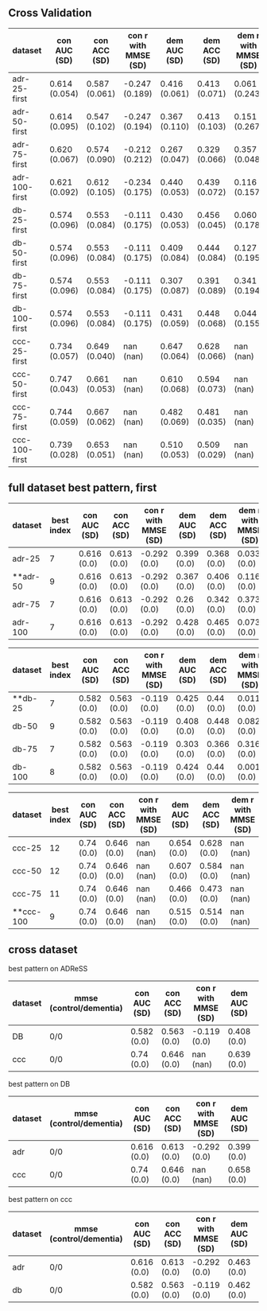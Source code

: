 ## Cross Validation

| dataset | con AUC (SD)| con ACC (SD) | con r with MMSE (SD)| dem AUC (SD)| dem ACC (SD) | dem r with MMSE (SD)| ratio AUC (SD)| ratio ACC (SD) | ratio r with MMSE (SD)|
| - | - | - | - | - | - | - | - | - | - |
| adr-25-first | 0.614 (0.054)| 0.587 (0.061) | -0.247 (0.189)| 0.416 (0.061)| 0.413 (0.071) | 0.061 (0.243)| 0.769 (0.099)| 0.69 (0.126) | -0.509 (0.091)|
| adr-50-first | 0.614 (0.095)| 0.547 (0.102) | -0.247 (0.194)| 0.367 (0.110)| 0.413 (0.103) | 0.151 (0.267)| 0.794 (0.040)| 0.72 (0.043) | -0.567 (0.070)|
| adr-75-first | 0.620 (0.067)| 0.574 (0.090) | -0.212 (0.212)| 0.267 (0.047)| 0.329 (0.066) | 0.357 (0.048)| 0.743 (0.045)| 0.71 (0.035) | -0.398 (0.196)|
| adr-100-first | 0.621 (0.092)| 0.612 (0.105) | -0.234 (0.175)| 0.440 (0.053)| 0.439 (0.072) | 0.116 (0.157)| 0.738 (0.101)| 0.64 (0.150) | -0.473 (0.117)|
| db-25-first | 0.574 (0.096)| 0.553 (0.084) | -0.111 (0.175)| 0.430 (0.053)| 0.456 (0.045) | 0.060 (0.178)| 0.745 (0.076)| 0.69 (0.040) | -0.358 (0.064)|
| db-50-first | 0.574 (0.096)| 0.553 (0.084) | -0.111 (0.175)| 0.409 (0.084)| 0.444 (0.084) | 0.127 (0.195)| 0.690 (0.072)| 0.63 (0.050) | -0.306 (0.092)|
| db-75-first | 0.574 (0.096)| 0.553 (0.084) | -0.111 (0.175)| 0.307 (0.087)| 0.391 (0.089) | 0.341 (0.194)| 0.690 (0.080)| 0.61 (0.068) | -0.298 (0.132)|
| db-100-first | 0.574 (0.096)| 0.553 (0.084) | -0.111 (0.175)| 0.431 (0.059)| 0.448 (0.068) | 0.044 (0.155)| 0.732 (0.070)| 0.69 (0.058) | -0.368 (0.081)|
| ccc-25-first | 0.734 (0.057)| 0.649 (0.040) | nan (nan)| 0.647 (0.064)| 0.628 (0.066) | nan (nan)| 0.712 (0.047)| 0.68 (0.038) | nan (nan)|
| ccc-50-first | 0.747 (0.043)| 0.661 (0.053) | nan (nan)| 0.610 (0.068)| 0.594 (0.073) | nan (nan)| 0.770 (0.047)| 0.70 (0.049) | nan (nan)|
| ccc-75-first | 0.744 (0.059)| 0.667 (0.062) | nan (nan)| 0.482 (0.069)| 0.481 (0.035) | nan (nan)| 0.766 (0.048)| 0.72 (0.072) | nan (nan)|
| ccc-100-first | 0.739 (0.028)| 0.653 (0.051) | nan (nan)| 0.510 (0.053)| 0.509 (0.029) | nan (nan)| 0.787 (0.012)| 0.71 (0.036) | nan (nan)|


## full dataset best pattern, first

| dataset | best index| con AUC (SD)| con ACC (SD) | con r with MMSE (SD)| dem AUC (SD)| dem ACC (SD) | dem r with MMSE (SD)| ratio AUC (SD)| ratio ACC (SD) | ratio r with MMSE (SD)|
| - | - | - | - | - | - | - | - | - | - | - |
| adr-25 | 7 | 0.616 (0.0)| 0.613 (0.0) | -0.292 (0.0)| 0.399 (0.0)| 0.368 (0.0) | 0.033 (0.0)| 0.783 (0.0)| 0.716 (0.0) | -0.511 (0.0)|
| **adr-50 | 9 | 0.616 (0.0)| 0.613 (0.0) | -0.292 (0.0)| 0.367 (0.0)| 0.406 (0.0) | 0.116 (0.0)| 0.796 (0.0)| 0.716 (0.0) | -0.564 (0.0)**|
| adr-75 | 7 | 0.616 (0.0)| 0.613 (0.0) | -0.292 (0.0)| 0.26 (0.0)| 0.342 (0.0) | 0.373 (0.0)| 0.742 (0.0)| 0.645 (0.0) | -0.45 (0.0)|
| adr-100 | 7 | 0.616 (0.0)| 0.613 (0.0) | -0.292 (0.0)| 0.428 (0.0)| 0.465 (0.0) | 0.073 (0.0)| 0.739 (0.0)| 0.652 (0.0) | -0.468 (0.0)|

| dataset | best index| con AUC (SD)| con ACC (SD) | con r with MMSE (SD)| dem AUC (SD)| dem ACC (SD) | dem r with MMSE (SD)| ratio AUC (SD)| ratio ACC (SD) | ratio r with MMSE (SD)|
| - | - | - | - | - | - | - | - | - | - | - |
| **db-25 | 7 | 0.582 (0.0)| 0.563 (0.0) | -0.119 (0.0)| 0.425 (0.0)| 0.44 (0.0) | 0.011 (0.0)| 0.748 (0.0)| 0.687 (0.0) | -0.352 (0.0)**|
| db-50 | 9 | 0.582 (0.0)| 0.563 (0.0) | -0.119 (0.0)| 0.408 (0.0)| 0.448 (0.0) | 0.082 (0.0)| 0.688 (0.0)| 0.619 (0.0) | -0.301 (0.0)|
| db-75 | 7 | 0.582 (0.0)| 0.563 (0.0) | -0.119 (0.0)| 0.303 (0.0)| 0.366 (0.0) | 0.316 (0.0)| 0.698 (0.0)| 0.616 (0.0) | -0.274 (0.0)|
| db-100 | 8 | 0.582 (0.0)| 0.563 (0.0) | -0.119 (0.0)| 0.424 (0.0)| 0.44 (0.0) | 0.001 (0.0)| 0.744 (0.0)| 0.683 (0.0) | -0.38 (0.0)|

| dataset | best index| con AUC (SD)| con ACC (SD) | con r with MMSE (SD)| dem AUC (SD)| dem ACC (SD) | dem r with MMSE (SD)| ratio AUC (SD)| ratio ACC (SD) | ratio r with MMSE (SD)|
| - | - | - | - | - | - | - | - | - | - | - |
| ccc-25 | 12 | 0.74 (0.0)| 0.646 (0.0) | nan (nan)| 0.654 (0.0)| 0.628 (0.0) | nan (nan)| 0.715 (0.0)| 0.669 (0.0) | nan (nan)|
| ccc-50 | 12 | 0.74 (0.0)| 0.646 (0.0) | nan (nan)| 0.607 (0.0)| 0.584 (0.0) | nan (nan)| 0.77 (0.0)| 0.721 (0.0) | nan (nan)|
| ccc-75 | 11 | 0.74 (0.0)| 0.646 (0.0) | nan (nan)| 0.466 (0.0)| 0.473 (0.0) | nan (nan)| 0.78 (0.0)| 0.713 (0.0) | nan (nan)|
| **ccc-100 | 9 | 0.74 (0.0)| 0.646 (0.0) | nan (nan)| 0.515 (0.0)| 0.514 (0.0) | nan (nan)| 0.785 (0.0)| 0.698 (0.0) | nan (nan)**|

## cross dataset

best pattern on ADReSS

| dataset | mmse (control/dementia)| con AUC (SD)| con ACC (SD) | con r with MMSE (SD)| dem AUC (SD)| dem ACC (SD) | dem r with MMSE (SD)| ratio AUC (SD)| ratio ACC (SD) | ratio r with MMSE (SD)|
| - | - | - | - | - | - | - | - | - | - | - |
| DB | 0/0 | 0.582 (0.0)| 0.563 (0.0) | -0.119 (0.0)| 0.408 (0.0)| 0.448 (0.0) | 0.082 (0.0)| 0.688 (0.0)| 0.619 (0.0) | -0.301 (0.0)|
| ccc | 0/0 | 0.74 (0.0)| 0.646 (0.0) | nan (nan)| 0.639 (0.0)| 0.592 (0.0) | nan (nan)| 0.739 (0.0)| 0.69 (0.0) | nan (nan)|

best pattern on DB

| dataset | mmse (control/dementia)| con AUC (SD)| con ACC (SD) | con r with MMSE (SD)| dem AUC (SD)| dem ACC (SD) | dem r with MMSE (SD)| ratio AUC (SD)| ratio ACC (SD) | ratio r with MMSE (SD)|
| - | - | - | - | - | - | - | - | - | - | - |
| adr | 0/0 | 0.616 (0.0)| 0.613 (0.0) | -0.292 (0.0)| 0.399 (0.0)| 0.368 (0.0) | 0.033 (0.0)| 0.783 (0.0)| 0.716 (0.0) | -0.511 (0.0)|
| ccc | 0/0 | 0.74 (0.0)| 0.646 (0.0) | nan (nan)| 0.658 (0.0)| 0.61 (0.0) | nan (nan)| 0.701 (0.0)| 0.659 (0.0) | nan (nan)|

best pattern on ccc

| dataset | mmse (control/dementia)| con AUC (SD)| con ACC (SD) | con r with MMSE (SD)| dem AUC (SD)| dem ACC (SD) | dem r with MMSE (SD)| ratio AUC (SD)| ratio ACC (SD) | ratio r with MMSE (SD)|
| - | - | - | - | - | - | - | - | - | - | - |
| adr | 0/0 | 0.616 (0.0)| 0.613 (0.0) | -0.292 (0.0)| 0.463 (0.0)| 0.516 (0.0) | 0.011 (0.0)| 0.704 (0.0)| 0.626 (0.0) | -0.349 (0.0)|
| db | 0/0 | 0.582 (0.0)| 0.563 (0.0) | -0.119 (0.0)| 0.462 (0.0)| 0.474 (0.0) | -0.043 (0.0)| 0.694 (0.0)| 0.623 (0.0) | -0.274 (0.0)|